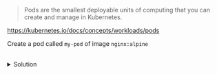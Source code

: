 
> Pods are the smallest deployable units of computing that you can create and manage in Kubernetes.

https://kubernetes.io/docs/concepts/workloads/pods

Create a pod called `my-pod` of image `nginx:alpine`

<br>
<details><summary>Solution</summary>
<br>

```plain
k run my-pod --image=nginx:alpine
```{{exec}}

</details>
